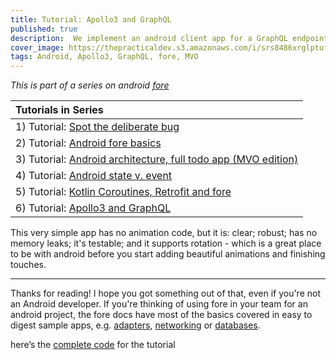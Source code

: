 ```yaml
---
title: Tutorial: Apollo3 and GraphQL
published: true
description:  We implement an android client app for a GraphQL endpoint using Apollo3
cover_image: https://thepracticaldev.s3.amazonaws.com/i/srs8486xrglptufb8e6y.png
tags: Android, Apollo3, GraphQL, fore, MVO
---
```


_This is part of a series on android [fore](https://erdo.github.io/android-fore/)_

| Tutorials in Series                 |
|:------------------------------------|
|1) Tutorial: [Spot the deliberate bug](https://dev.to/erdo/tutorial-spot-the-deliberate-bug-165k) |
|2) Tutorial: [Android fore basics](https://dev.to/erdo/tutorial-android-fore-basics-1155) |
|3) Tutorial: [Android architecture, full todo app (MVO edition)](https://dev.to/erdo/tutorial-android-architecture-blueprints-full-todo-app-mvo-edition-259o) |
|4) Tutorial: [Android state v. event](https://dev.to/erdo/tutorial-android-state-v-event-3n31)|
|5) Tutorial: [Kotlin Coroutines, Retrofit and fore](https://dev.to/erdo/tutorial-kotlin-coroutines-retrofit-and-fore-3874)|
|6) Tutorial: [Apollo3 and GraphQL](https://dev.to/erdo/xxxx)|






This very simple app has no animation code, but it is: clear; robust; has no memory leaks; it's testable; and it supports rotation - which is a great place to be with android before you start adding beautiful animations and finishing touches.

-----

Thanks for reading! I hope you got something out of that, even if you're not an Android developer. If you're thinking of using fore in your team for an android project, the fore docs have most of the basics covered in easy to digest sample apps, e.g. [adapters](https://erdo.github.io/android-fore/#fore-3-adapter-example), [networking](https://erdo.github.io/android-fore/#fore-4-retrofit-example) or [databases](https://erdo.github.io/android-fore/#fore-6-db-example-room-db-driven-to-do-list).

here’s the [complete code](https://github.com/erdo/fore-syncview-tutorial) for the tutorial
